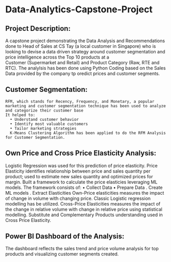 # Data-Analytics-Capstone-Project
## Project Description: 
  A capstone project demonstrating the Data Analysis and Recommendations done to Head of Sales at CS Tay (a local customer in Singapore) who is looking to devise a data driven strategy around customer segmentation and price intelligence across the Top 10 products at a     
  Customer (Supermarket and Retail) and Product Category (Raw, RTE and RTC).  The analylsis has been done using Python Coding based on the Sales Data provided by the company tp oredict prices and customer segments.
## Customer Segmentation:
    RFM, which stands for Recency, Frequency, and Monetary, a popular marketing and customer segmentation technique has been used to analyze and categorize their customer base
    It helped to:
      • Understand customer behavior
      • Identify most valuable customers
      • Tailor marketing strategies
      K-Means Clustering Algorithm has been applied to do the RFM Analysis for Customer Segmentation.  
## Own Price and Cross Price Elasticity Analysis:
  Logistic Regression was used for this prediction of price elasticity. Price Elasticity identifies relationship between price and sales quantity per product; used to estimate new sales quantity and optimized prices for margin.
  Built a framework to calculate the price elasticies leveraging ML models.  The framework consists of:
      • Collect Data
      • Prepare Data
      . Create ML models
      . Extract Elasticities
  Own-Price elasticities measures the impact of change in volume with changing price.  Classic Logistic regression modelling has be utilized.
  Cross-Price Elasticities measures the impact of the change in relative volume with change in relative price using statistical modelling. Substitute and Complementary Products understanding used in Cross Price Elasticity.
## Power BI Dashboard of the Analysis:
  The dashboard reflects the sales trend and price volume analysis for top products and visualizing customer segments created.
  
